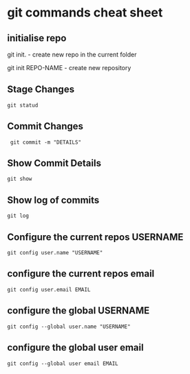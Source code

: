# git commands cheat sheet 

## initialise repo

git init. 
	- create new repo in the current folder
	
git init REPO-NAME
	- create new repository

## Stage Changes 
	git statud
	
## Commit Changes 
	 git commit -m "DETAILS"

## Show Commit Details
	git show

## Show log of commits
	git log 

## Configure the current repos USERNAME
	git config user.name "USERNAME"

## configure the current repos email 
	git config user.email EMAIL

## configure the global USERNAME
	git config --global user.name "USERNAME"
	
## configure the global user email 
	git config --global user email EMAIL